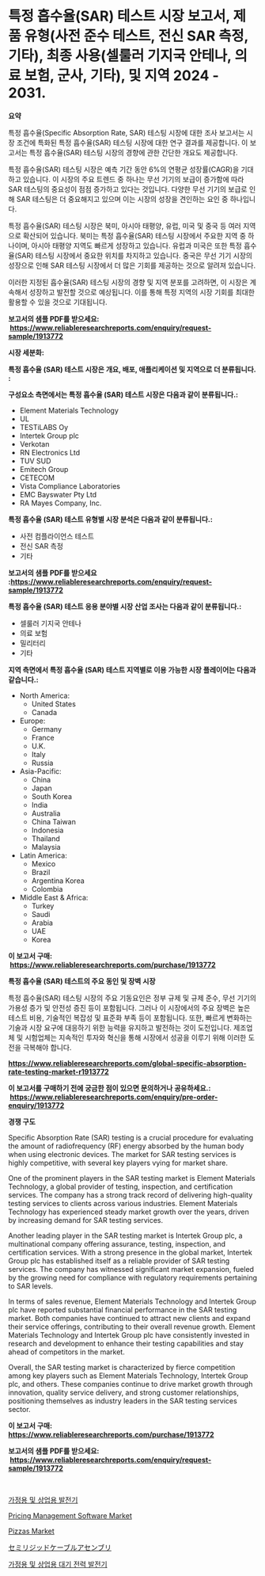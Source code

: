 <p><h1>특정 흡수율(SAR) 테스트 시장 보고서, 제품 유형(사전 준수 테스트, 전신 SAR 측정, 기타), 최종 사용(셀룰러 기지국 안테나, 의료 보험, 군사, 기타), 및 지역 2024 - 2031.</h1></p><p><strong>요약</strong></p>
<p><p>특정 흡수율(Specific Absorption Rate, SAR) 테스팅 시장에 대한 조사 보고서는 시장 조건에 특화된 특정 흡수율(SAR) 테스팅 시장에 대한 연구 결과를 제공합니다. 이 보고서는 특정 흡수율(SAR) 테스팅 시장의 경향에 관한 간단한 개요도 제공합니다.</p><p>특정 흡수율(SAR) 테스팅 시장은 예측 기간 동안 6%의 연평균 성장률(CAGR)을 기대하고 있습니다. 이 시장의 주요 트렌드 중 하나는 무선 기기의 보급이 증가함에 따라 SAR 테스팅의 중요성이 점점 증가하고 있다는 것입니다. 다양한 무선 기기의 보급로 인해 SAR 테스팅은 더 중요해지고 있으며 이는 시장의 성장을 견인하는 요인 중 하나입니다.</p><p>특정 흡수율(SAR) 테스팅 시장은 북미, 아시아 태평양, 유럽, 미국 및 중국 등 여러 지역으로 확산되어 있습니다. 북미는 특정 흡수율(SAR) 테스팅 시장에서 주요한 지역 중 하나이며, 아시아 태평양 지역도 빠르게 성장하고 있습니다. 유럽과 미국은 또한 특정 흡수율(SAR) 테스팅 시장에서 중요한 위치를 차지하고 있습니다. 중국은 무선 기기 시장의 성장으로 인해 SAR 테스팅 시장에서 더 많은 기회를 제공하는 것으로 알려져 있습니다.</p><p>이러한 지정된 흡수율(SAR) 테스팅 시장의 경향 및 지역 분포를 고려하면, 이 시장은 계속해서 성장하고 발전할 것으로 예상됩니다. 이를 통해 특정 지역의 시장 기회를 최대한 활용할 수 있을 것으로 기대됩니다.</p></p>
<p><strong>보고서의 샘플 PDF를 받으세요: &nbsp;<a href="https://www.reliableresearchreports.com/enquiry/request-sample/1913772">https://www.reliableresearchreports.com/enquiry/request-sample/1913772</a></strong></p>
<p><strong>시장 세분화:</strong></p>
<p><strong> 특정 흡수율 (SAR) 테스트 시장은 개요, 배포, 애플리케이션 및 지역으로 더 분류됩니다. :</strong></p>
<p><strong>구성요소 측면에서는 특정 흡수율 (SAR) 테스트 시장은 다음과 같이 분류됩니다.:</strong></p>
<p><ul><li>Element Materials Technology</li><li>UL</li><li>TESTiLABS Oy</li><li>Intertek Group plc</li><li>Verkotan</li><li>RN Electronics Ltd</li><li>TUV SUD</li><li>Emitech Group</li><li>CETECOM</li><li>Vista Compliance Laboratories</li><li>EMC Bayswater Pty Ltd</li><li>RA Mayes Company, Inc.</li></ul></p>
<p><strong> 특정 흡수율 (SAR) 테스트 유형별 시장 분석은 다음과 같이 분류됩니다.:</strong></p>
<p><ul><li>사전 컴플라이언스 테스트</li><li>전신 SAR 측정</li><li>기타</li></ul></p>
<p><strong>보고서의 샘플 PDF를 받으세요 :<a href="https://www.reliableresearchreports.com/enquiry/request-sample/1913772">https://www.reliableresearchreports.com/enquiry/request-sample/1913772</a></strong></p>
<p><strong> 특정 흡수율 (SAR) 테스트 응용 분야별 시장 산업 조사는 다음과 같이 분류됩니다.:</strong></p>
<p><ul><li>셀룰러 기지국 안테나</li><li>의료 보험</li><li>밀리터리</li><li>기타</li></ul></p>
<p><strong>지역 측면에서 특정 흡수율 (SAR) 테스트 지역별로 이용 가능한 시장 플레이어는 다음과 같습니다.:</strong></p>
<p><ul>
    <li>
        North America:
        <ul>
            <li>United States</li>
            <li>Canada</li>
        </ul>
    </li>
    <li>
        Europe:
        <ul>
            <li>Germany</li>
            <li>France</li>
            <li>U.K.</li>
            <li>Italy</li>
            <li>Russia</li>
        </ul>
    </li>
    <li>
        Asia-Pacific:
        <ul>
            <li>China</li>
            <li>Japan</li>
            <li>South Korea</li>
            <li>India</li>
            <li>Australia</li>
            <li>China Taiwan</li>
            <li>Indonesia</li>
            <li>Thailand</li>
            <li>Malaysia</li>
        </ul>
    </li>
    <li>
        Latin America:
        <ul>
            <li>Mexico</li>
            <li>Brazil</li>
            <li>Argentina Korea</li>
            <li>Colombia</li>
        </ul>
    </li>
    <li>
        Middle East & Africa:
        <ul>
            <li>Turkey</li>
            <li>Saudi</li>
            <li>Arabia</li>
            <li>UAE</li>
            <li>Korea</li>
        </ul>
    </li>
    </ul></p>
<p><strong>이 보고서 구매: &nbsp;<a href="https://www.reliableresearchreports.com/purchase/1913772">https://www.reliableresearchreports.com/purchase/1913772</a></strong></p>
<p><strong>특정 흡수율 (SAR) 테스트의 주요 동인 및 장벽 시장</strong></p>
<p><p>특정 흡수율(SAR) 테스팅 시장의 주요 기동요인은 정부 규제 및 규제 준수, 무선 기기의 가용성 증가 및 안전성 증진 등이 포함됩니다. 그러나 이 시장에서의 주요 장벽은 높은 테스트 비용, 기술적인 복잡성 및 표준화 부족 등이 포함됩니다. 또한, 빠르게 변화하는 기술과 시장 요구에 대응하기 위한 능력을 유지하고 발전하는 것이 도전입니다. 제조업체 및 시험업체는 지속적인 투자와 혁신을 통해 시장에서 성공을 이루기 위해 이러한 도전을 극복해야 합니다.</p></p>
<p><strong><a href="https://www.reliableresearchreports.com/global-specific-absorption-rate-testing-market-r1913772">https://www.reliableresearchreports.com/global-specific-absorption-rate-testing-market-r1913772</a></strong></p>
<p><strong>이 보고서를 구매하기 전에 궁금한 점이 있으면 문의하거나 공유하세요.: &nbsp;<a href="https://www.reliableresearchreports.com/enquiry/pre-order-enquiry/1913772">https://www.reliableresearchreports.com/enquiry/pre-order-enquiry/1913772</a></strong></p>
<p><strong>경쟁 구도</strong></p>
<p><p>Specific Absorption Rate (SAR) testing is a crucial procedure for evaluating the amount of radiofrequency (RF) energy absorbed by the human body when using electronic devices. The market for SAR testing services is highly competitive, with several key players vying for market share.</p><p>One of the prominent players in the SAR testing market is Element Materials Technology, a global provider of testing, inspection, and certification services. The company has a strong track record of delivering high-quality testing services to clients across various industries. Element Materials Technology has experienced steady market growth over the years, driven by increasing demand for SAR testing services.</p><p>Another leading player in the SAR testing market is Intertek Group plc, a multinational company offering assurance, testing, inspection, and certification services. With a strong presence in the global market, Intertek Group plc has established itself as a reliable provider of SAR testing services. The company has witnessed significant market expansion, fueled by the growing need for compliance with regulatory requirements pertaining to SAR levels.</p><p>In terms of sales revenue, Element Materials Technology and Intertek Group plc have reported substantial financial performance in the SAR testing market. Both companies have continued to attract new clients and expand their service offerings, contributing to their overall revenue growth. Element Materials Technology and Intertek Group plc have consistently invested in research and development to enhance their testing capabilities and stay ahead of competitors in the market.</p><p>Overall, the SAR testing market is characterized by fierce competition among key players such as Element Materials Technology, Intertek Group plc, and others. These companies continue to drive market growth through innovation, quality service delivery, and strong customer relationships, positioning themselves as industry leaders in the SAR testing services sector.</p></p>
<p><strong>이 보고서 구매: &nbsp; <a href="https://www.reliableresearchreports.com/purchase/1913772">https://www.reliableresearchreports.com/purchase/1913772</a></strong></p>
<p><strong>보고서의 샘플 PDF를 받으세요: &nbsp;<a href="https://www.reliableresearchreports.com/enquiry/request-sample/1913772">https://www.reliableresearchreports.com/enquiry/request-sample/1913772</a></strong><strong></strong></p>
<p>&nbsp;</p>
<p><p><a href="https://github.com/wallacBahrtyinger567686/Market-Research-Report-List-2/blob/main/6573754107563.md">가정용 및 상업용 발전기</a></p><p><a href="https://github.com/gamblestampleyjenny50m5sl6/Market-Research-Report-List-3/blob/main/pricing-management-software-market.md">Pricing Management Software Market</a></p><p><a href="https://issuu.com/reportprime-2/docs/pizzas-market-size-2030.pptx">Pizzas Market</a></p><p><a href="https://github.com/FredaJerde/Market-Research-Report-List-1/blob/main/3612586112996.md">セミリジッドケーブルアセンブリ</a></p><p><a href="https://github.com/WilburKihn5676/Market-Research-Report-List-2/blob/main/6118127107562.md">가정용 및 상업용 대기 전력 발전기</a></p></p>